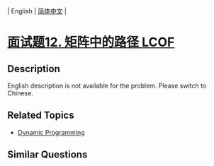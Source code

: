 
| English | [简体中文](README.md) |

# [面试题12. 矩阵中的路径  LCOF](https://leetcode-cn.com/problems/ju-zhen-zhong-de-lu-jing-lcof/)

## Description

English description is not available for the problem. Please switch to Chinese.

## Related Topics

- [Dynamic Programming](https://leetcode-cn.com/tag/dynamic-programming)

## Similar Questions


